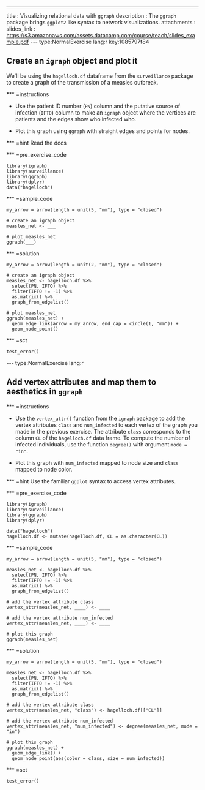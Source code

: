 ---
title       : Visualizing relational data with `ggraph`
description : The `ggraph` package brings `ggplot2` like syntax to network visualizations.
attachments :
  slides_link : https://s3.amazonaws.com/assets.datacamp.com/course/teach/slides_example.pdf
--- type:NormalExercise lang:r key:1085797f84
## Create an `igraph` object and plot it

We'll be using the `hagelloch.df` dataframe from the `surveillance` package to
create a graph of the transmission of a measles outbreak.

*** =instructions
- Use the patient ID number (`PN`) column and the putative source of infection
(`IFTO`) column to make an `igraph` object where the vertices are patients and
the edges show who infected who.

- Plot this graph using `ggraph` with straight edges and points for nodes.

*** =hint
Read the docs

*** =pre_exercise_code
```{r}
library(igraph)
library(surveillance)
library(ggraph)
library(dplyr)
data("hagelloch")
```

*** =sample_code
```{r}
my_arrow = arrow(length = unit(5, "mm"), type = "closed")

# create an igraph object
measles_net <- ___

# plot measles_net
ggraph(___)
```

*** =solution
```{r}
my_arrow = arrow(length = unit(2, "mm"), type = "closed")

# create an igraph object
measles_net <- hagelloch.df %>% 
  select(PN, IFTO) %>%
  filter(IFTO != -1) %>% 
  as.matrix() %>% 
  graph_from_edgelist()

# plot measles_net
ggraph(measles_net) +
  geom_edge_link(arrow = my_arrow, end_cap = circle(1, "mm")) +
  geom_node_point()
```

*** =sct
```{r}
test_error()
```

--- type:NormalExercise lang:r
## Add vertex attributes and map them to aesthetics in `ggraph`

*** =instructions
- Use the `vertex_attr()` function from the `igraph` package to add the
vertex attributes `class` and `num_infected` to each vertex of the graph you
made in the previous exercise. The attribute `class` corresponds to the column `CL` of the `hagelloch.df` data frame. To compute the number of infected individuals, use the function `degree()` with argument `mode = "in"`.

- Plot this graph with `num_infected` mapped to node size and `class` mapped to
node color.

*** =hint
Use the familiar `ggplot` syntax to access vertex attributes.

*** =pre_exercise_code
```{r}
library(igraph)
library(surveillance)
library(ggraph)
library(dplyr)

data("hagelloch")
hagelloch.df <- mutate(hagelloch.df, CL = as.character(CL))
```

*** =sample_code
```{r}
my_arrow = arrow(length = unit(5, "mm"), type = "closed")

measles_net <- hagelloch.df %>% 
  select(PN, IFTO) %>%
  filter(IFTO != -1) %>% 
  as.matrix() %>% 
  graph_from_edgelist()

# add the vertex attribute class
vertex_attr(measles_net, ____) <- ____

# add the vertex attribute num_infected
vertex_attr(measles_net, ____) <- ____

# plot this graph
ggraph(measles_net)
```

*** =solution
```{r}
my_arrow = arrow(length = unit(5, "mm"), type = "closed")

measles_net <- hagelloch.df %>% 
  select(PN, IFTO) %>%
  filter(IFTO != -1) %>% 
  as.matrix() %>% 
  graph_from_edgelist()

# add the vertex attribute class
vertex_attr(measles_net, "class") <- hagelloch.df[["CL"]]

# add the vertex attribute num_infected
vertex_attr(measles_net, "num_infected") <- degree(measles_net, mode = "in")

# plot this graph
ggraph(measles_net) +
  geom_edge_link() +
  geom_node_point(aes(color = class, size = num_infected))
```

*** =sct
```{r}
test_error()
```
